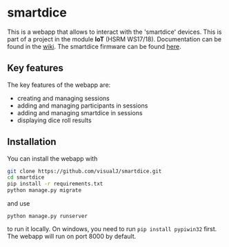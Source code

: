 # smartdice
This is a webapp that allows to interact with the 'smartdice' devices. This is part of a project in the module **IoT** (HSRM WS17/18).
Documentation can be found in the [wiki](https://github.com/visualJ/smartdice/wiki). The smartdice firmware can be found [here](https://github.com/jonask1337/esp8266-smartdice).

## Key features
The key features of the webapp are:
- creating and managing sessions
- adding and managing participants in sessions
- adding and managing smartdice in sessions
- displaying dice roll results

## Installation
You can install the webapp with
```bash
git clone https://github.com/visualJ/smartdice.git
cd smartdice
pip install -r requirements.txt
python manage.py migrate
```
and use
```
python manage.py runserver
```
to run it locally. On windows, you need to run `pip install pypiwin32` first. The webapp will run on port 8000 by default.
